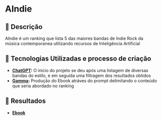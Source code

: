 # AIndie 

## 📒 Descrição
AIndie é um ranking que lista 5 das maiores bandas de Indie Rock da música contemporanea utilizando recursos de Inteligência Artificial

## 🤖 Tecnologias Utilizadas e processo de criação

- **[ChatGPT](https://chat.openai.com):** O inicio do projeto se deu após uma listagem de diversas bandas do estilo, e em seguida uma filtragem dos resultados obtidos
- **[Gamma](https://gamma.app):** Produção do Ebook atráves do prompt delimitando o conteúdo que seria abordado no ranking

## 🚀 Resultados
- **[Ebook](https://gamma.app/docs/Untitled-fywng8vr69ycami)**
